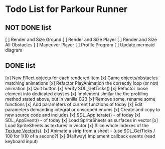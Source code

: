 # Todo List for Parkour Runner

## NOT DONE list
[ ] Render and Size Ground
[ ] Render and Size Player
[ ] Render and Size All Obstacles
[ ] Maneuver Player
[ ] Profile Program
[ ] Update mermaid diagram


## DONE list
[x] New FRect objects for each rendered item
[x] Game objects/obstacles matching animations
[x] Refactor PlayAnimation the correctly loop (or not) animation
[x] Quit button
[x] Verify SDL_GetTicks()
[x] Refactor loose element into dedicated classes
[x] Implement similar the the profiling method stated above, but in vanilla C23
[x] Remove some, rename some functions
[x] Add parameters of current functions of today
[x] Edit parameters demanding integral or unscoped enums
[x] Create and copy to new source code and includes
[x] SDL_AppIterate() - of today
[x] SDL_AppEvent() - of today
[x] Load SpriteSheets as surfaces in vector
[x] Load SpriteSheets as textures in vector
[x] Slice whole indexes of the [Texture Vector(s)](https://www.reddit.com/r/sdl/comments/1bo7k1l/tutorial_for_spritestrips/?rdt=46632). 
[x] Animate a strip from a sheet - (use SDL_GetTicks / 100 for 1/10 of a second?)
[x] (Halfway) Implement callback events (read keyboard input)